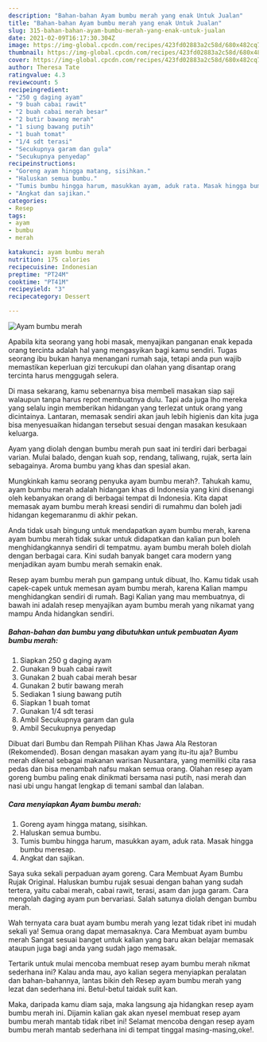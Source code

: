 ```yaml
---
description: "Bahan-bahan Ayam bumbu merah yang enak Untuk Jualan"
title: "Bahan-bahan Ayam bumbu merah yang enak Untuk Jualan"
slug: 315-bahan-bahan-ayam-bumbu-merah-yang-enak-untuk-jualan
date: 2021-02-09T16:17:30.304Z
image: https://img-global.cpcdn.com/recipes/423fd02883a2c58d/680x482cq70/ayam-bumbu-merah-foto-resep-utama.jpg
thumbnail: https://img-global.cpcdn.com/recipes/423fd02883a2c58d/680x482cq70/ayam-bumbu-merah-foto-resep-utama.jpg
cover: https://img-global.cpcdn.com/recipes/423fd02883a2c58d/680x482cq70/ayam-bumbu-merah-foto-resep-utama.jpg
author: Theresa Tate
ratingvalue: 4.3
reviewcount: 5
recipeingredient:
- "250 g daging ayam"
- "9 buah cabai rawit"
- "2 buah cabai merah besar"
- "2 butir bawang merah"
- "1 siung bawang putih"
- "1 buah tomat"
- "1/4 sdt terasi"
- "Secukupnya garam dan gula"
- "Secukupnya penyedap"
recipeinstructions:
- "Goreng ayam hingga matang, sisihkan."
- "Haluskan semua bumbu."
- "Tumis bumbu hingga harum, masukkan ayam, aduk rata. Masak hingga bumbu meresap."
- "Angkat dan sajikan."
categories:
- Resep
tags:
- ayam
- bumbu
- merah

katakunci: ayam bumbu merah 
nutrition: 175 calories
recipecuisine: Indonesian
preptime: "PT24M"
cooktime: "PT41M"
recipeyield: "3"
recipecategory: Dessert

---
```



![Ayam bumbu merah](https://img-global.cpcdn.com/recipes/423fd02883a2c58d/680x482cq70/ayam-bumbu-merah-foto-resep-utama.jpg)

Apabila kita seorang yang hobi masak, menyajikan panganan enak kepada orang tercinta adalah hal yang mengasyikan bagi kamu sendiri. Tugas seorang ibu bukan hanya menangani rumah saja, tetapi anda pun wajib memastikan keperluan gizi tercukupi dan olahan yang disantap orang tercinta harus menggugah selera.

Di masa  sekarang, kamu sebenarnya bisa membeli masakan siap saji walaupun tanpa harus repot membuatnya dulu. Tapi ada juga lho mereka yang selalu ingin memberikan hidangan yang terlezat untuk orang yang dicintainya. Lantaran, memasak sendiri akan jauh lebih higienis dan kita juga bisa menyesuaikan hidangan tersebut sesuai dengan masakan kesukaan keluarga. 

Ayam yang diolah dengan bumbu merah pun saat ini terdiri dari berbagai varian. Mulai balado, dengan kuah sop, rendang, taliwang, rujak, serta lain sebagainya. Aroma bumbu yang khas dan spesial akan.

Mungkinkah kamu seorang penyuka ayam bumbu merah?. Tahukah kamu, ayam bumbu merah adalah hidangan khas di Indonesia yang kini disenangi oleh kebanyakan orang di berbagai tempat di Indonesia. Kita dapat memasak ayam bumbu merah kreasi sendiri di rumahmu dan boleh jadi hidangan kegemaranmu di akhir pekan.

Anda tidak usah bingung untuk mendapatkan ayam bumbu merah, karena ayam bumbu merah tidak sukar untuk didapatkan dan kalian pun boleh menghidangkannya sendiri di tempatmu. ayam bumbu merah boleh diolah dengan berbagai cara. Kini sudah banyak banget cara modern yang menjadikan ayam bumbu merah semakin enak.

Resep ayam bumbu merah pun gampang untuk dibuat, lho. Kamu tidak usah capek-capek untuk memesan ayam bumbu merah, karena Kalian mampu menghidangkan sendiri di rumah. Bagi Kalian yang mau membuatnya, di bawah ini adalah resep menyajikan ayam bumbu merah yang nikamat yang mampu Anda hidangkan sendiri.

<!--inarticleads1-->

##### Bahan-bahan dan bumbu yang dibutuhkan untuk pembuatan Ayam bumbu merah:

1. Siapkan 250 g daging ayam
1. Gunakan 9 buah cabai rawit
1. Gunakan 2 buah cabai merah besar
1. Gunakan 2 butir bawang merah
1. Sediakan 1 siung bawang putih
1. Siapkan 1 buah tomat
1. Gunakan 1/4 sdt terasi
1. Ambil Secukupnya garam dan gula
1. Ambil Secukupnya penyedap


Dibuat dari Bumbu dan Rempah Pilihan Khas Jawa Ala Restoran (Rekomended). Bosan dengan masakan ayam yang itu-itu aja? Bumbu merah dikenal sebagai makanan warisan Nusantara, yang memiliki cita rasa pedas dan bisa menambah nafsu makan semua orang. Olahan resep ayam goreng bumbu paling enak dinikmati bersama nasi putih, nasi merah dan nasi ubi ungu hangat lengkap di temani sambal dan lalaban. 

<!--inarticleads2-->

##### Cara menyiapkan Ayam bumbu merah:

1. Goreng ayam hingga matang, sisihkan.
1. Haluskan semua bumbu.
1. Tumis bumbu hingga harum, masukkan ayam, aduk rata. Masak hingga bumbu meresap.
1. Angkat dan sajikan.


Saya suka sekali perpaduan ayam goreng. Cara Membuat Ayam Bumbu Rujak Original. Haluskan bumbu rujak sesuai dengan bahan yang sudah tertera, yaitu cabai merah, cabai rawit, terasi, asam dan juga garam. Cara mengolah daging ayam pun bervariasi. Salah satunya diolah dengan bumbu merah. 

Wah ternyata cara buat ayam bumbu merah yang lezat tidak ribet ini mudah sekali ya! Semua orang dapat memasaknya. Cara Membuat ayam bumbu merah Sangat sesuai banget untuk kalian yang baru akan belajar memasak ataupun juga bagi anda yang sudah jago memasak.

Tertarik untuk mulai mencoba membuat resep ayam bumbu merah nikmat sederhana ini? Kalau anda mau, ayo kalian segera menyiapkan peralatan dan bahan-bahannya, lantas bikin deh Resep ayam bumbu merah yang lezat dan sederhana ini. Betul-betul taidak sulit kan. 

Maka, daripada kamu diam saja, maka langsung aja hidangkan resep ayam bumbu merah ini. Dijamin kalian gak akan nyesel membuat resep ayam bumbu merah mantab tidak ribet ini! Selamat mencoba dengan resep ayam bumbu merah mantab sederhana ini di tempat tinggal masing-masing,oke!.

